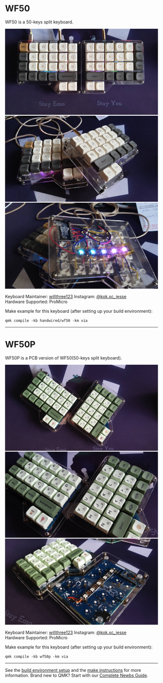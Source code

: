 
# WF50

WF50 is a 50-keys split keyboard.

![WF50](/wf50/img1.jpg)
![WF50](/wf50/img2.jpg)
![WF50](/wf50/img3.jpg)

Keyboard Maintainer: [willthree123](https://github.com/willthree123/) Instagram: [@kok.sc_jesse](https://instagram.com/kok.sc_jesse)  
Hardware Supported: ProMicro

Make example for this keyboard (after setting up your build environment):

    qmk compile -kb handwired/wf50 -km via

---

# WF50P

WF50P is a PCB version of WF50(50-keys split keyboard).

![WF50](wf50p/v1/img1.jpg)
![WF50](wf50p/v1/img2.jpg)
![WF50](wf50p/v1/img3.jpg)

Keyboard Maintainer: [willthree123](https://github.com/willthree123/) Instagram: [@kok.sc_jesse](https://instagram.com/kok.sc_jesse)  
Hardware Supported: ProMicro

Make example for this keyboard (after setting up your build environment):

    qmk compile -kb wf50p -km via
---
See the [build environment setup](https://docs.qmk.fm/#/getting_started_build_tools) and the [make instructions](https://docs.qmk.fm/#/getting_started_make_guide) for more information. Brand new to QMK? Start with our [Complete Newbs Guide](https://docs.qmk.fm/#/newbs).